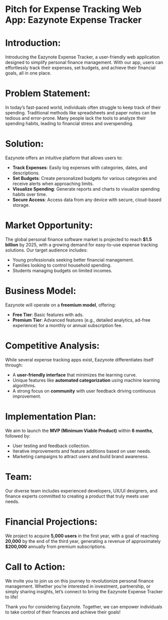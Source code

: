 # Pitch for Expense Tracking Web App: Eazynote Expense Tracker

# Introduction:

Introducing the Eazynote Expense Tracker, a user-friendly web application designed to simplify personal finance management. With our app, users can effortlessly track their expenses, set budgets, and achieve their financial goals, all in one place.

# Problem Statement:

In today’s fast-paced world, individuals often struggle to keep track of their spending. Traditional methods like spreadsheets and paper notes can be tedious and error-prone. Many people lack the tools to analyze their spending habits, leading to financial stress and overspending.

# Solution:

Eazynote offers an intuitive platform that allows users to:

- **Track Expenses**: Easily log expenses with categories, dates, and descriptions.
- **Set Budgets**: Create personalized budgets for various categories and receive alerts when approaching limits.
- **Visualize Spending**: Generate reports and charts to visualize spending habits over time.
- **Secure Access**: Access data from any device with secure, cloud-based storage.

# Market Opportunity:

The global personal finance software market is projected to reach **$1.5 billion** by 2025, with a growing demand for easy-to-use expense tracking solutions. Our target audience includes:

- Young professionals seeking better financial management.
- Families looking to control household spending.
- Students managing budgets on limited incomes.

# Business Model:

Eazynote will operate on a **freemium model**, offering:

- **Free Tier**: Basic features with ads.
- **Premium Tier**: Advanced features (e.g., detailed analytics, ad-free experience) for a monthly or annual subscription fee.

# Competitive Analysis:

While several expense tracking apps exist, Eazynote differentiates itself through:

- A **user-friendly interface** that minimizes the learning curve.
- Unique features like **automated categorization** using machine learning algorithms.
- A strong focus on **community** with user feedback driving continuous improvement.

# Implementation Plan:

We aim to launch the **MVP (Minimum Viable Product)** within **6 months**, followed by:

- User testing and feedback collection.
- Iterative improvements and feature additions based on user needs.
- Marketing campaigns to attract users and build brand awareness.

# Team:

Our diverse team includes experienced developers, UX/UI designers, and finance experts committed to creating a product that truly meets user needs.

# Financial Projections:

We project to acquire **5,000 users** in the first year, with a goal of reaching **20,000** by the end of the third year, generating a revenue of approximately **$200,000** annually from premium subscriptions.

# Call to Action:

We invite you to join us on this journey to revolutionize personal finance management. Whether you’re interested in investment, partnership, or simply sharing insights, let’s connect to bring the Eazynote Expense Tracker to life!

Thank you for considering Eazynote. Together, we can empower individuals to take control of their finances and achieve their goals!
